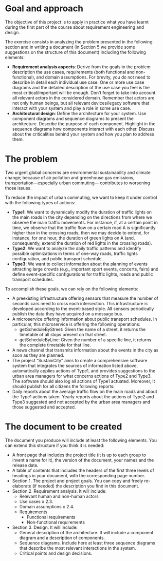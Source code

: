 # Goal and approach

The objective of this project is to apply in practice what you have learnt during the first part of the course about requirement engineering and design.

The exercise consists in analyzing the problem presented in the following section and in writing a document (in Section 5 we provide some suggestions on the structure of this document) including the following elements:

- **Requirement analysis aspects**: Derive from the goals in the problem description the use cases, requirements (both functional and non-functional), and domain assumptions. For brevity, you do not need to describe in detail each individual use case. One or more use case diagrams and the detailed description of the use case you feel is the most critical/important will be enough. Don’t forget to take into account all relevant actors in the considered domain. Remember that actors are not only human beings, but all relevant devices/legacy software that interact with your system and play a role in some use case.
- **Architectural design**: Define the architecture for your system. Use component diagrams and sequence diagrams to present the architecture. Describe the purpose of each component. Highlight in the sequence diagrams how components interact with each other. Discuss about the criticalities behind your system and how you plan to address them.

# The problem

Two urgent global concerns are environmental sustainability and climate change; because of air pollution and greenhouse gas emissions, transportation—especially urban commuting— contributes to worsening those issues.

To reduce the impact of urban commuting, we want to keep it under control with the following types of actions:

- **Type1**: We want to dynamically modify the duration of traffic lights on the main roads in the city depending on the directions from where we observe the main traffic movements. For instance, if, at a certain point in time, we observe that the traffic flow on a certain road A is significantly higher than in the crossing roads, then we may decide to extend, for instance, for one hour, the duration of green lights on A (and, consequently, extend the duration of red lights in the crossing roads).
- **Type2**: We want to analyze the daily traffic patterns and identify possible optimizations in terms of one-way roads, traffic lights configuration, and public transport schedule.
- **Type3**: We want to collect information about the planning of events attracting large crowds (e.g., important sport events, concerts, fairs) and define event-specific configurations for traffic lights, roads and public transport schedules.

To accomplish these goals, we can rely on the following elements:

- A preexisting infrastructure offering sensors that measure the number of seconds cars need to cross each intersection. This infrastructure is developed according to the event-based style. All sensors periodically publish the data they have acquired on a message bus.
- A microservice offering information about public transport schedules. In particular, this microservice is offering the following operations:
  - getScheduleByStreet: Given the name of a street, it returns the timetable of all stops present on that street.
  - getScheduleByLine: Given the number of a specific line, it returns the complete timetable for that line.
- A news channel that transmits information about the events in the city as soon as they are planned.
- The project “SustainCity” aims to create a comprehensive software system that integrates the sources of information listed above, automatically applies actions of Type1, and provides suggestions to the urban area managers for what concerns actions of Type2 and Type3. The software should also log all actions of Type1 actuated. Moreover, it should publish for all citizens the following reports:
- Daily reports about the average traffic flow on the main roads and about the Type1 actions taken. Yearly reports about the actions of Type2 and Type3 suggested and not accepted by the urban area managers and those suggested and accepted.

# The document to be created

The document you produce will include at least the following elements. You can extend this structure if you think it is needed:

- A front page that includes the project title (it is up to each group to invent a name for it), the version of the document, your names and the release date.
- A table of contents that includes the headers of the first three levels of headings in your document, with the corresponding page number.
- Section 1. The project and project goals. You can copy and freely re-elaborate (if needed) the description you find in this document.
- Section 2. Requirement analysis. It will include:
  - Relevant human and non-human actors
  - Use cases o 2.3.
  - Domain assumptions o 2.4.
  - Requirements
    - Functional requirements
    - Non-functional requirements
- Section 3. Design. It will include:
  - General description of the architecture. It will include a component diagram and a description of components.
  - Sequence diagrams. Include here at least three sequence diagrams that describe the most relevant interactions in the system.
  - Critical points and design decisions.
